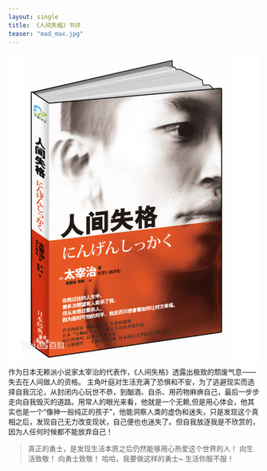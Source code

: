 ```yaml
---
layout: single
title: 《人间失格》书评
teaser: "mad_max.jpg"
---
```

  ![](../images/rjsg.jpg)
  作为日本无赖派小说家太宰治的代表作，《人间失格》透露出极致的颓废气息——失去在人间做人的资格。
  主角叶庭对生活充满了恐惧和不安，为了逃避现实而选择自我沉沦，从封闭内心玩世不恭，到酗酒、自杀、用药物麻痹自己，最后一步步走向自我毁灭的道路。用常人的眼光来看，他就是一个无赖,但是用心体会，他其实也是一个“像神一般纯正的孩子”，他能洞察人类的虚伪和迷失，只是发现这个真相之后，发现自己无力改变现状，自己便也也迷失了。但自我放逐我是不欣赏的，因为人任何时候都不能放弃自己！

>真正的勇士，是发现生活本质之后仍然能够用心热爱这个世界的人！
>向生活致敬！
>向勇士致敬！
  哈哈，我要做这样的勇士\~
  生活你服不服！
